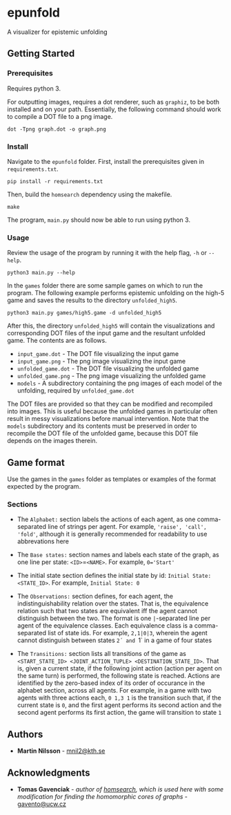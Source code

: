 # epunfold

A visualizer for epistemic unfolding

## Getting Started

### Prerequisites

Requires python 3.

For outputting images, requires a dot renderer, such as `graphiz`, to be both installed and on your path. Essentially, the following command should work to compile a DOT file to a png image.

```
dot -Tpng graph.dot -o graph.png
```

### Install

Navigate to the `epunfold` folder. First, install the prerequisites given in `requirements.txt`.

```
pip install -r requirements.txt
```

Then, build the `homsearch` dependency using the makefile.

```
make
```

The program, `main.py` should now be able to run using python 3.

### Usage

Review the usage of the program by running it with the help flag, `-h` or `--help`.

```
python3 main.py --help
```

In the `games` folder there are some sample games on which to run the program. The following example performs epistemic unfolding on the high-5 game and saves the results to the directory `unfolded_high5`.

```
python3 main.py games/high5.game -d unfolded_high5
```

After this, the directory `unfolded_high5` will contain the visualizations and corresponding DOT files of the input game and the resultant unfolded game. The contents are as follows.

* `input_game.dot` - The DOT file visualizing the input game
* `input_game.png` - The png image visualizing the input game
* `unfolded_game.dot` - The DOT file visualizing the unfolded game
* `unfolded_game.png` - The png image visualizing the unfolded game
* `models` - A subdirectory containing the png images of each model of the unfolding, required by `unfolded_game.dot`

The DOT files are provided so that they can be modified and recompiled into images. This is useful because the unfolded games in particular often result in messy visualizations before manual intervention. Note that the `models` subdirectory and its contents must be preserved in order to recompile the DOT file of the unfolded game, because this DOT file depends on the images therein.

## Game format

Use the games in the `games` folder as templates or examples of the format expected by the program.

### Sections

* The `Alphabet:` section labels the actions of each agent, as one comma-separated line of strings per agent. For example, `'raise', 'call', 'fold'`, although it is generally recommended for readability to use abbrevations here

* The `Base states:` section names and labels each state of the graph, as one line per state: `<ID>`=`<NAME>`. For example, `0='Start'`

* The initial state section defines the initial state by id: `Initial State: <STATE_ID>`. For example, `Initial State: 0`

* The `Observations:` section defines, for each agent, the indistinguishability relation over the states. That is, the equivalence relation such that two states are equivalent iff the agent cannot distinguish between the two. The format is one `|`-separated line per agent of the equivalence classes. Each equivalence class is a comma-separated list of state ids. For example, `2,1|0|3`, wherein the agent cannot distinguish between states `2´ and `1` in a game of four states

* The `Transitions:` section lists all transitions of the game as `<START_STATE_ID> <JOINT_ACTION_TUPLE> <DESTINATION_STATE_ID>`. That is, given a current state, if the following joint action (action per agent on the same turn) is performed, the following state is reached. Actions are identified by the zero-based index of its order of occurance in the alphabet section, across all agents. For example, in a game with two agents with three actions each, `0 1,3 1` is the transition such that, if the current state is `0`, and the first agent performs its second action and the second agent performs its first action, the game will transition to state `1`

## Authors

* **Martin Nilsson** - mnil2@kth.se

## Acknowledgments

* **Tomas Gavenciak** - *author of [homsearch](https://github.com/gavento/homsearch/), which is used here with some modification for finding the homomorphic cores of graphs* - gavento@ucw.cz
